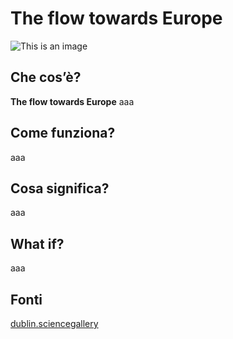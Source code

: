 # The flow towards Europe
![This is an image](https://assets.weforum.org/wp-content/uploads/2015/11/1511B57-refugee-asylum-seeker-flow-europe.png)

## Che cos’è?
**The flow towards Europe** aaa

## Come funziona?
aaa

## Cosa significa?
aaa

## What if?
aaa

## Fonti
[dublin.sciencegallery](https://dublin.sciencegallery.com/trauma-exhibits/the-flow-towards-europe)
